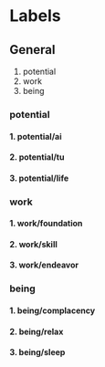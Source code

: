 # Labels

## General

1. potential
2. work
3. being

### potential

#### 1. potential/ai

#### 2. potential/tu

#### 3. potential/life

### work

#### 1. work/foundation

#### 2. work/skill

#### 3. work/endeavor

### being

#### 1. being/complacency

#### 2. being/relax

#### 3. being/sleep
